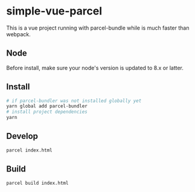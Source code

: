 # simple-vue-parcel
This is a vue project running with parcel-bundle while is much faster than webpack.

## Node
Before install, make sure your node's version is updated to 8.x or latter.

## Install
```bash
# if parcel-bundler was not installed globally yet
yarn global add parcel-bundler
# install project dependencies
yarn
```

## Develop
```bash
parcel index.html
```

## Build
```bash
parcel build index.html
```
